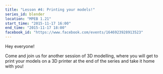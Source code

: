 ```yaml
---
title: "Lesson #4: Printing your models!"
series_id: blender
location: "MPEB 1.21"
start_time: "2015-11-17 16:00"
end_time: "2015-11-17 18:00"
facebook_id: "https://www.facebook.com/events/1646923928913523"
---
```


Hey everyone! 

Come and join us for another session of 3D modelling, where you will get to print your models on a 3D printer at the end of the series and take it home with you!

